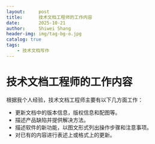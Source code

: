 ```yaml
---
layout:     post
title:      技术文档工程师的工作内容
date:       2025-10-21
author:     Shiwei Shang
header-img: img/tag-bg-o.jpg
catalog: true
tags:
    - 技术文档写作
---
```

# 技术文档工程师的工作内容
根据我个人经验，技术文档工程师主要有以下几方面工作：
- 更新文档中的版本信息，版权信息和配图等。
- 描述产品缺陷并提供解决方法。
- 描述软件的新功能，以图文形式列出操作步骤和注意事项。
- 对已有的内容进行表述上或格式上的更新。
